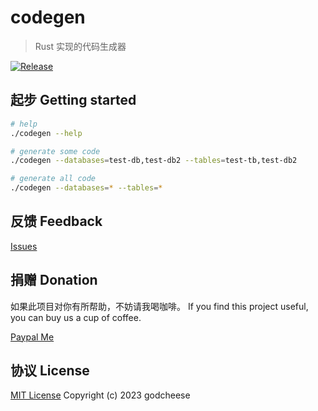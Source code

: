# codegen

> Rust 实现的代码生成器

[![Release](https://github.com/godcheese/codegen/actions/workflows/release.yml/badge.svg?event=push)](https://github.com/godcheese/codegen/releases)

## 起步 Getting started

```bash
# help
./codegen --help

# generate some code
./codegen --databases=test-db,test-db2 --tables=test-tb,test-db2

# generate all code
./codegen --databases=* --tables=*
```

## 反馈 Feedback

[Issues](https://github.com/godcheese/codegen/issues)

## 捐赠 Donation

如果此项目对你有所帮助，不妨请我喝咖啡。 If you find this project useful, you can buy us a cup of coffee.

[Paypal Me](https://www.paypal.me/godcheese)

## 协议 License
[MIT License](https://github.com/godcheese/codegen/blob/main/LICENSE) Copyright (c) 2023 godcheese
